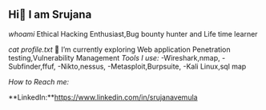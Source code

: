 ## Hi👋 I am Srujana 
_whoami_
Ethical Hacking Enthusiast,Bug bounty hunter and Life time learner

_cat profile.txt_
🌱 I’m currently exploring Web application Penetration testing,Vulnerability Management
  _Tools I use:_
    -Wireshark,nmap,
    -Subfinder,ffuf,
    -Nikto,nessus,
    -Metasploit,Burpsuite,
    -Kali Linux,sql map

_How to Reach me:_

**LinkedIn:**https://www.linkedin.com/in/srujanavemula

<!--
**Srujana-18/Srujana-18** is a ✨ _special_ ✨ repository because its `README.md` (this file) appears on your GitHub profile.

Here are some ideas to get you started:

- 🔭 I’m currently working on ...
- 🌱 I’m currently learning ...
- 👯 I’m looking to collaborate on ...
- 🤔 I’m looking for help with ...
- 💬 Ask me about ...
- 📫 How to reach me: ...
- 😄 Pronouns: ...
- ⚡ Fun fact: ...
-->
